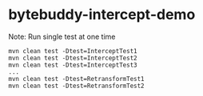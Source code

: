 # bytebuddy-intercept-demo

Note: Run single test at one time
```
mvn clean test -Dtest=InterceptTest1
mvn clean test -Dtest=InterceptTest2
mvn clean test -Dtest=InterceptTest3
...
mvn clean test -Dtest=RetransformTest1
mvn clean test -Dtest=RetransformTest2
```
